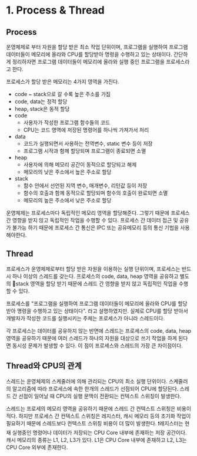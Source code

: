# 1. Process & Thread

## Process
운영체제로 부터 자원을 할당 받은 최소 작업 단위이며, 프로그램을 실행하여 프로그램 데이터들이 메모리에 올라와 CPU를 할당받아 명령을 수행하고 있는 상태이다. 간단하게 정리하자면 프로그램 데이터들이 메모리에 올라와 실행 중인 프로그램을 프로세스라고 한다.

프로세스가 할당 받은 메모리는 4가지 영역을 가진다.
- code ~ stack으로 갈 수록 높은 주소를 가짐
- code, data는 정적 할당
- heap, stack은 동적 할당
- code
    - 사용자가 작성한 프로그램 함수들의 코드
    - CPU는 코드 영역에 저장된 명령어를 하나씩 가져가서 처리
- data
    - 코드가 실행되면서 사용하는 전역변수, static 변수 등이 저장
    - 프로그램 시작과 함께 할당되며 프로그램이 종료되면 소멸
- heap
    - 사용자에 의해 메모리 공간이 동적으로 할당되고 해제
    - 메모리의 낮은 주소에서 높은 주소로 할당
- stack
    - 함수 안에서 선언된 지역 변수, 매개변수, 리턴값 등이 저장
    - 함수의 호출과 함께 동적으로 할당되며 함수의 호출이 완료되면 소멸
    - 메모리의 높은 주소에서 낮은 주소로 할당


운영체제는 프로세스마다 독립적인 메모리 영역을 할당해준다. 그렇기 때문에 프로세스 간 영향을 받지 않고 독립적인 작업을 수행할 수 있다. 프로세스 간 데이터 접근 및 공유가 불가능 하기 때문에 프로세스 간 통신은 IPC 또는 공유메모리 등의 통신 기법을 사용해야한다.
## Thread
프로세스가 운영체제로부터 할당 받은 자원을 이용하는 실행 단위이며, 프로세스는 반드시 하나 이상의 스레드를 갖는다. 프로세스의 code, data, heap 영역을 공유하고 별도의 stack 영역을 할당 받기 때문에 스레드 간 영향을 받지 않고 독립적인 작업을 수행할 수 있다.

프로세스를 "프로그램을 실행하여 프로그램 데이터들이 메모리에 올라와 CPU를 할당받아 명령을 수행하고 있는 상태이다". 라고 설명하였지만. 실제로 CPU를 할당 받아서 개발자가 작성한 코드를 실행시키는 주체는 프로세스가 아니라 스레드이다.

각 프로세스는 데이터를 공유하지 않는 반면에 스레드는 프로세스의 code, data, heap 영역을 공유하기 때문에 여러 스레드가 하나의 자원을 대상으로 쓰기 작업을 하게 된다면 동시성 문제가 발생할 수 있다. 이 점이 프로세스와 스레드의 가장 큰 차이점이다.
## Thread와 CPU의 관계
스레드는 운영체제의 스케줄러에 의해 관리되는 CPU의 최소 실행 단위이다. 스케줄러의 알고리즘에 따라 프로세스에 속한 한개의 스레드가 선점되어 CPU에 할당된다. 스레드 간 선점이 일어날 때 CPU의 실행 문맥이 전환되는 컨텍스트 스위칭이 발생한다.

스레드는 프로세의 메모리 영역을 공유하기 때문에 스레드 간 컨텍스트 스위칭은 비용이 적다. 하지만 프로세스 간 컨텍스트 스위칭은 레지스터, 캐시 메모리 등의 초기화 작업이 필요하기 때문에 스레드보다 컨텍스트 스위칭 비용이 더 많이 발생한다.
❗️레지스터는 현재 실행중인 명령어나 데이터가 저장되는 CPU Core 내부에 존재하는 저장 공간이다. 캐시 메모리의 종류는 L1, L2, L3가 있다. L1은 CPU Core 내부에 존재하고 L2, L3는 CPU Core 외부에 존재한다.
